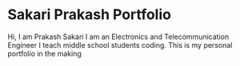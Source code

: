 # Sakari Prakash Portfolio

Hi, I am Prakash Sakari
I am an Electronics and Telecommunication Engineer
I teach middle school students coding.
This is my personal portfolio in the making